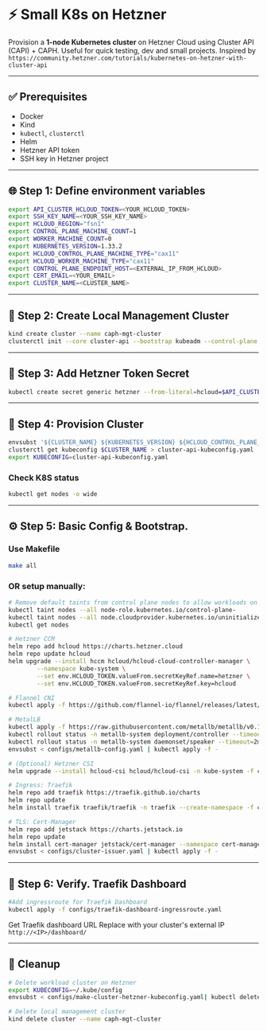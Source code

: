 # ⚡ Small K8s on Hetzner

Provision a **1-node Kubernetes cluster** on Hetzner Cloud using Cluster API (CAPI) + CAPH. Useful for quick testing, dev and small projects. Inspired by `https://community.hetzner.com/tutorials/kubernetes-on-hetzner-with-cluster-api`

---

## ✅ Prerequisites

- Docker
- Kind
- `kubectl`, `clusterctl`
- Helm
- Hetzner API token
- SSH key in Hetzner project

---

## 🌐 Step 1: Define environment variables

```bash
export API_CLUSTER_HCLOUD_TOKEN=<YOUR_HCLOUD_TOKEN>
export SSH_KEY_NAME=<YOUR_SSH_KEY_NAME>
export HCLOUD_REGION="fsn1"
export CONTROL_PLANE_MACHINE_COUNT=1
export WORKER_MACHINE_COUNT=0
export KUBERNETES_VERSION=1.33.2
export HCLOUD_CONTROL_PLANE_MACHINE_TYPE="cax11"
export HCLOUD_WORKER_MACHINE_TYPE="cax11"
export CONTROL_PLANE_ENDPOINT_HOST=<EXTERNAL_IP_FROM_HCLOUD>
export CERT_EMAIL=<YOUR_EMAIL>
export CLUSTER_NAME=<CLUSTER_NAME>
```

---

## 🧰 Step 2: Create Local Management Cluster

```bash
kind create cluster --name caph-mgt-cluster
clusterctl init --core cluster-api --bootstrap kubeadm --control-plane kubeadm --infrastructure hetzner
```

---

## 🔐 Step 3: Add Hetzner Token Secret

```bash
kubectl create secret generic hetzner --from-literal=hcloud=$API_CLUSTER_HCLOUD_TOKEN
```

---

## 🚀 Step 4: Provision Cluster

```bash
envsubst '${CLUSTER_NAME} ${KUBERNETES_VERSION} ${HCLOUD_CONTROL_PLANE_MACHINE_TYPE} ${HCLOUD_WORKER_MACHINE_TYPE} ${CONTROL_PLANE_ENDPOINT_HOST} ${HCLOUD_REGION} ${SSH_KEY_NAME}'  < configs/make-cluster-hetzner-kubeconfig.yaml | kubectl apply -f -
clusterctl get kubeconfig $CLUSTER_NAME > cluster-api-kubeconfig.yaml
export KUBECONFIG=cluster-api-kubeconfig.yaml
```

### Check K8S status
```bash
kubectl get nodes -o wide
```

---

## ⚙️ Step 5: Basic Config & Bootstrap.

### Use Makefile
```bash
make all
```

### OR setup manually:

```bash
# Remove default taints from control plane nodes to allow workloads on the control plane.
kubectl taint nodes --all node-role.kubernetes.io/control-plane-
kubectl taint nodes --all node.cloudprovider.kubernetes.io/uninitialized-
kubectl get nodes
```

```bash
# Hetzner CCM
helm repo add hcloud https://charts.hetzner.cloud
helm repo update hcloud
helm upgrade --install hccm hcloud/hcloud-cloud-controller-manager \
        --namespace kube-system \
        --set env.HCLOUD_TOKEN.valueFrom.secretKeyRef.name=hetzner \
        --set env.HCLOUD_TOKEN.valueFrom.secretKeyRef.key=hcloud

# Flannel CNI
kubectl apply -f https://github.com/flannel-io/flannel/releases/latest/download/kube-flannel.yml

# MetalLB
kubectl apply -f https://raw.githubusercontent.com/metallb/metallb/v0.15.2/config/manifests/metallb-native.yaml
kubectl rollout status -n metallb-system deployment/controller --timeout=2m
kubectl rollout status -n metallb-system daemonset/speaker --timeout=2m
envsubst < configs/metallb-config.yaml | kubectl apply -f -

# (Optional) Hetzner CSI
helm upgrade --install hcloud-csi hcloud/hcloud-csi -n kube-system -f configs/csi-values.yaml

# Ingress: Traefik
helm repo add traefik https://traefik.github.io/charts
helm repo update
helm install traefik traefik/traefik -n traefik --create-namespace -f configs/traefik-values.yaml

# TLS: Cert-Manager
helm repo add jetstack https://charts.jetstack.io
helm repo update
helm install cert-manager jetstack/cert-manager --namespace cert-manager --create-namespace --set crds.enabled=true
envsubst < configs/cluster-issuer.yaml | kubectl apply -f -
```

---

## 🧪 Step 6: Verify. Traefik Dashboard
```bash
#Add ingressroute for Traefik Dashboard
kubectl apply -f configs/traefik-dashboard-ingressroute.yaml
```

Get Traefik dashboard URL
Replace <IP> with your cluster's external IP
```http://<IP>/dashboard/```


---

## 🧹 Cleanup

```bash
# Delete workload cluster on Hetzner
export KUBECONFIG=~/.kube/config
envsubst < configs/make-cluster-hetzner-kubeconfig.yaml| kubectl delete -f -

# Delete local management cluster
kind delete cluster --name caph-mgt-cluster
```
